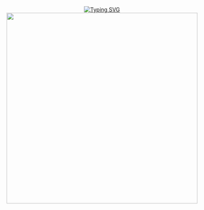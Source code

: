 <div style="position: relative; display: inline-block; text-align: center;">
 <a href="https://git.io/typing-svg"><img src="https://readme-typing-svg.herokuapp.com?font=Fira+Code&pause=1000&color=13EAF7&background=000001B6&center=true&vCenter=true&random=true&width=100&lines=WELLCOME+TO+MY+PROFILE" alt="Typing SVG" /></a>
  <div style="position: absolute; top: 20px; left: 0; width: 100%; color: white; font-weight: bold; font-size: 24px;">
</div>
  <img src="https://www.xtrafondos.com/wallpapers/casa-kame-de-dragon-ball-3963.jpg" width="500"/>
</div>
